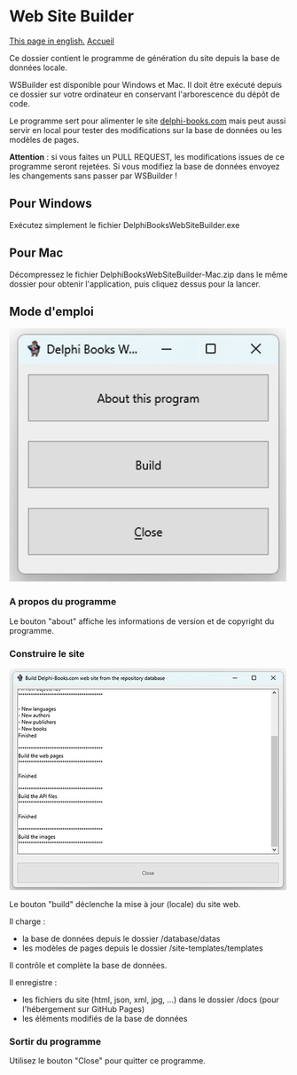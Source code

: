 # Web Site Builder

[This page in english.](README.md) [Accueil](../LISEZMOI.md)

Ce dossier contient le programme de génération du site depuis la base de données locale.

WSBuilder est disponible pour Windows et Mac. Il doit être exécuté depuis ce dossier sur votre ordinateur en conservant l'arborescence du dépôt de code.

Le programme sert pour alimenter le site [delphi-books.com](https://delphi-books.com) mais peut aussi servir en local pour tester des modifications sur la base de données ou les modèles de pages.

**Attention** : si vous faites un PULL REQUEST, les modifications issues de ce programme seront rejetées. Si vous modifiez la base de données envoyez les changements sans passer par WSBuilder !

## Pour Windows

Exécutez simplement le fichier DelphiBooksWebSiteBuilder.exe

## Pour Mac

Décompressez le fichier DelphiBooksWebSiteBuilder-Mac.zip dans le même dossier pour obtenir l'application, puis cliquez dessus pour la lancer.

## Mode d'emploi

![WSBuilder main screen](images/main-screen.jpg)

### A propos du programme

Le bouton "about" affiche les informations de version et de copyright du programme.

### Construire le site

![WSBuilder build screen](images/builder-screen.jpg)

Le bouton "build" déclenche la mise à jour (locale) du site web.

Il charge :
- la base de données depuis le dossier /database/datas
- les modèles de pages depuis le dossier /site-templates/templates

Il contrôle et complète la base de données.

Il enregistre :
- les fichiers du site (html, json, xml, jpg, ...) dans le dossier /docs (pour l'hébergement sur GitHub Pages)
- les éléments modifiés de la base de données

### Sortir du programme

Utilisez le bouton "Close" pour quitter ce programme.
